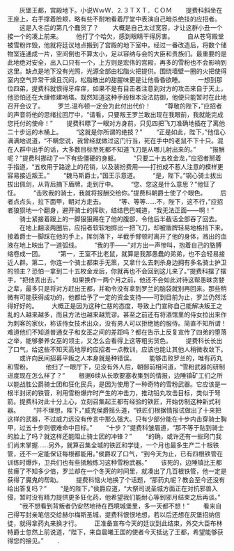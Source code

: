 　　灰堡王都，宫殿地下。小说ＷｗＷ．⒉３ＴＸＴ．ＣＯＭ
　　提费科斜坐在王座上，右手撑着脸颊，略有些不耐地看着厅堂中表演自己暗杀绝技的应招者。
　　这是入冬后的第几个蠢货了？
　　大概是自己太过宽容，才让这群小丑一个接一个的凑上前来。
　　他打了个哈欠，感到眼睛干得厉害。
　　自从苍穹殿堂被雪粉炸毁，他就将廷议地点搬到了宫殿的地下室中。经过一番改造后，将数个储物室连通成一片，空间倒也不算太小，足以容纳与会的大臣和贵族们。最重要的是此地绝对安全，出入口只有一个，上方则是宏伟的宫殿，再多的雪粉也不会影响到这里。缺点是地下没有光照，光源全部由松脂火把提供。围绕墙壁一圈的火把使得室内空气异常干燥且沉闷，松脂散出的甜腥味更是让他昏昏欲睡。
　　一想到那位四弟，提费科就恨得牙痒痒，如果不是有目击者注意到对方的攻击来自于天上，他恐怕还在大肆修建哨塔。既然知道这种手段根本没法防御，他便只能暂时在此地召开会议了。
　　罗兰.温布顿一定会为此付出代价！
　　“尊敬的陛下，”应招者的声音将他的思绪拉回厅中，“请看，只要叛王罗兰敢出现在我眼前，我就能完成您托付的使命！”
　　提费科瞟了一眼对方身前，只见四把飞刀准确地插在了离他二十步远的木桶上。
　　“这就是你所谓的绝技？”
　　“正是如此，陛下，”他信心满满地说道，“不瞒您说，我曾经就做过这门行当，死在手中的老鼠不下十只。混在人群中出手的话，大多数目标至死都不知道飞刀是从哪儿射出来的。”
　　“报酬呢？”提费科挪动了一下有些僵硬的身躯。
　　“只要二十五枚金龙，”应招者掰着手指道，“五枚用于路途上的花销，以及装扮费用——打扮成不惹人注意的模样更容易接近叛王。”
　　“魏马斯爵士。”国王示意道。
　　“是，陛下。”钢心骑士拔出拔出佩剑，从背后摘下盾牌，走到厅中。
　　“您、您这是什么意思？”他怔了怔。
　　“击败我的骑士，我就将报酬交给你。”提费科朝爵士使了个眼色。
　　后者点点头，拉下面甲，朝对方走去。
　　“等、等等……不，陛下，这不行，”应招者狼狈地一个翻身，避开骑士的挥砍，结结巴巴喊道，“我无法正面——啊！”
　　骑士紧接着跟上的一脚狠狠踢在了他的腹部，令他后半截话全部吞了回去。
　　在地上翻滚两圈后，应招者软软地掷出一把飞刀，却被盾牌轻易地格挡下来。接着爵士一脚踩在他的手上，挥剑落下，半截手臂顿时离开了他的身体，溅出的血液在地上映出了一道弧线。
　　“我的手——”对方出一声惨叫，抱着自己的胳膊缩卷成一团。
　　“第一，王室不比老鼠，就算是我那愚蠢的弟弟，也不会轻易接近人群。第二，你连一个骑士都束手无策，又拿什么去刺杀身边拥有多名骑士护卫的领主？恐怕一拿到二十五枚金龙后，你就再也不会回到这儿来了。”提费科摆了摆手，“把他丢出去。”
　　如果换作一两个月之前，他还不会如此对待这帮愚昧贪婪之辈，最多只是将对方赶出王都，并勒令没有拿到罗兰的脑袋就别再回来。那些稍微有可能获得成功的，他都给予了一定的资金支持——可到目前为止，罗兰仍然活得好好的。
　　大概正是因为这种仁慈的态度，导致上门宣称自己能解决叛王之乱的人越来越多，而且方法也越来越荒谬。甚至之前还有将酒馆里的侍女拉出来作为刺客的家伙，称该侍女技术出众，没有男人可以拒绝她的服侍。简直不知所谓！难道他们不知道普通女子和女巫之间的差距吗？都在告示上反复宣传了四弟的堕落之举，能够豢养女巫的领主，又怎么会看得上这等粗劣货色。
　　提费科长长出了口气，给这些不知天高地厚的应招者一点教训，应该也能让其他人稍微收敛下。
　　或许向民间招募平叛之人本身就是种错误。
　　能够击败罗兰的，唯有药丸和雪粉。
　　他扫了一眼厅下，见没有外人后，朝御前相问道，“雪粉武器的研制进度现在怎么样了？”
　　根据6续从长歌要塞收集到的情报，边陲镇矿工们之所以能战胜公爵骑士团和狂化民兵，是因为使用了一种奇特的雪粉武器。它应该是一根半封闭的铁管，利用雪粉爆炸时产生的冲击力，推动铅丸攻击目标，类似于弩箭。提费科对此十分上心，立刻召集起王都有经验的铁匠，开始仿制这种新式利器。
　　“并不理想，陛下，”威克侯爵摇头道，“铁匠们根据情报试做出了十来把这样的武器，不过威力远没有传言中那么强大。只有少部分能在十步内击穿骑士胸甲，过五十步则很难命中目标。”
　　“十步？”提费科皱眉道，“那不等于贴到骑士的脸上了吗？就这样还能阻止骑士团的冲锋？”
　　“的确，或许还有一些窍门我们尚未掌握……另外，就算召集全城的铁匠和学徒，一个月也最多生产二十根铁管，还不一定能保证每根都能用。”侯爵叹了口气，“到今天为止，已有四根铁管在训练时爆炸，卫兵们也有些抵触练习这种雪粉武器。”
　　该死的，边陲镇比王都贫瘠了不知多少倍，罗兰却在一个冬天的时间里，就凑出了几百根铁管，他一定是获得了魔鬼的帮助。
　　提费科恼火地换了个话题，“那药丸呢？教会至今还没有给出答复吗？”
　　“是的陛下，”侯爵应道，“大祭司说圣城方面正在对抗邪兽入侵，暂时没有精力提供更多狂化药，他希望我们能耐心等到邪月结束之后再谈。”
　　“我不想看到背叛者仍安然地待在西境城堡里，多一天都不想！”
　　看来自己得写封亲笔信交给赫尔梅斯圣城，提费科恨恨地想，若以后还想在灰堡招纳信徒，就得拿药丸来换才行。
　　正准备宣布今天的廷议到此结束，外交大臣布林特爵士忽然上前说道，“陛下，来自晨曦王国的使者今天抵达了王都，希望能够获得您的接见。”
　　.